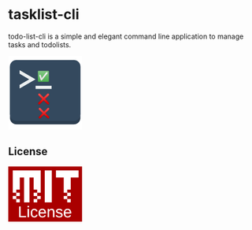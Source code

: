 # tasklist-cli

todo-list-cli is a simple and elegant command line application to manage tasks and todolists.

<p>
  <img src="assets/tasklist-cli.png" alt="camKapture" width="150"/>
</p>

## License

<a href='https://github.com/manojuppala/todo-list-cli/blob/main/LICENSE'>
  <img src="assets/mit-license.png" alt="camKapture" width="150"/>
</a>
